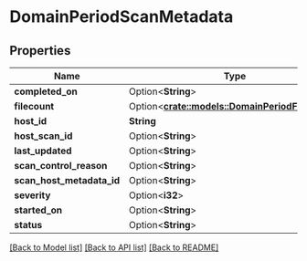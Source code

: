 # DomainPeriodScanMetadata

## Properties

Name | Type | Description | Notes
------------ | ------------- | ------------- | -------------
**completed_on** | Option<**String**> |  | [optional]
**filecount** | Option<[**crate::models::DomainPeriodFileCount**](domain.FileCount.md)> |  | [optional]
**host_id** | **String** |  | 
**host_scan_id** | Option<**String**> |  | [optional]
**last_updated** | Option<**String**> |  | [optional]
**scan_control_reason** | Option<**String**> |  | [optional]
**scan_host_metadata_id** | Option<**String**> |  | [optional]
**severity** | Option<**i32**> |  | [optional]
**started_on** | Option<**String**> |  | [optional]
**status** | Option<**String**> |  | [optional]

[[Back to Model list]](../README.md#documentation-for-models) [[Back to API list]](../README.md#documentation-for-api-endpoints) [[Back to README]](../README.md)


